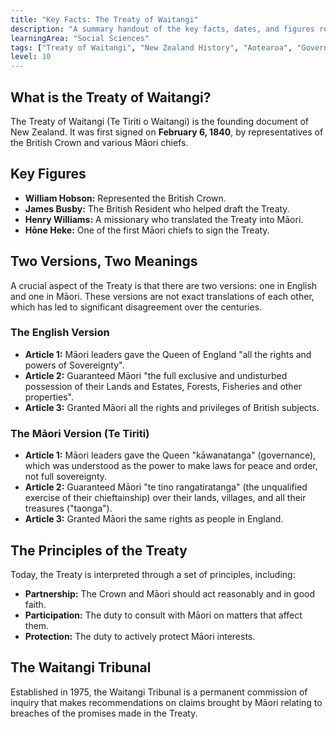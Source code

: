 ```yaml
---
title: "Key Facts: The Treaty of Waitangi"
description: "A summary handout of the key facts, dates, and figures related to the Treaty of Waitangi."
learningArea: "Social Sciences"
tags: ["Treaty of Waitangi", "New Zealand History", "Aotearoa", "Government"]
level: 10
---
```


## What is the Treaty of Waitangi?

The Treaty of Waitangi (Te Tiriti o Waitangi) is the founding document of New Zealand. It was first signed on **February 6, 1840**, by representatives of the British Crown and various Māori chiefs.

## Key Figures

- **William Hobson:** Represented the British Crown.
- **James Busby:** The British Resident who helped draft the Treaty.
- **Henry Williams:** A missionary who translated the Treaty into Māori.
- **Hōne Heke:** One of the first Māori chiefs to sign the Treaty.

## Two Versions, Two Meanings

A crucial aspect of the Treaty is that there are two versions: one in English and one in Māori. These versions are not exact translations of each other, which has led to significant disagreement over the centuries.

### The English Version
- **Article 1:** Māori leaders gave the Queen of England "all the rights and powers of Sovereignty".
- **Article 2:** Guaranteed Māori "the full exclusive and undisturbed possession of their Lands and Estates, Forests, Fisheries and other properties".
- **Article 3:** Granted Māori all the rights and privileges of British subjects.

### The Māori Version (Te Tiriti)
- **Article 1:** Māori leaders gave the Queen "kāwanatanga" (governance), which was understood as the power to make laws for peace and order, not full sovereignty.
- **Article 2:** Guaranteed Māori "te tino rangatiratanga" (the unqualified exercise of their chieftainship) over their lands, villages, and all their treasures ("taonga").
- **Article 3:** Granted Māori the same rights as people in England.

## The Principles of the Treaty

Today, the Treaty is interpreted through a set of principles, including:
- **Partnership:** The Crown and Māori should act reasonably and in good faith.
- **Participation:** The duty to consult with Māori on matters that affect them.
- **Protection:** The duty to actively protect Māori interests.

## The Waitangi Tribunal

Established in 1975, the Waitangi Tribunal is a permanent commission of inquiry that makes recommendations on claims brought by Māori relating to breaches of the promises made in the Treaty.
